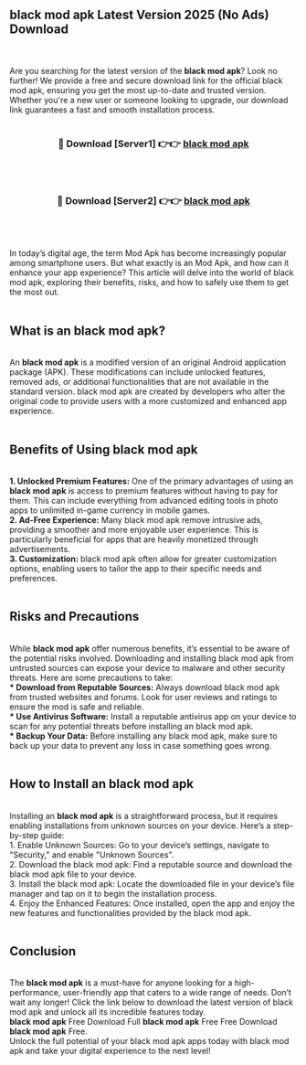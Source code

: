 ## black mod apk Latest Version 2025 (No Ads) Download
<br><br>
Are you searching for the latest version of the <strong>black mod apk</strong>? Look no further! We provide a free and secure download link for the official black mod apk, ensuring you get the most up-to-date and trusted version. Whether you're a new user or someone looking to upgrade, our download link guarantees a fast and smooth installation process.
<br>
<br>
<div align="center">
<h3>🔴 Download [Server1] 👉👉 <a href="https://modyolo.store/black_mod_apk">black mod apk</a></h3><br>
<br>
<h3>🔴 Download [Server2] 👉👉 <a href="https://modyolo.store/black_mod_apk">black mod apk</a></h3><br>
</div>
<br>
<br>
In today’s digital age, the term Mod Apk has become increasingly popular among smartphone users. But what exactly is an Mod Apk, and how can it enhance your app experience? This article will delve into the world of black mod apk, exploring their benefits, risks, and how to safely use them to get the most out.
<br>
<br>
<h2>What is an black mod apk?</h2>
<br>
An <strong>black mod apk</strong> is a modified version of an original Android application package (APK). These modifications can include unlocked features, removed ads, or additional functionalities that are not available in the standard version. black mod apk are created by developers who alter the original code to provide users with a more customized and enhanced app experience.
<br>
<br>
<h2>Benefits of Using black mod apk</h2>
<br>
<strong> 1. Unlocked Premium Features:</strong> One of the primary advantages of using an <strong>black mod apk</strong> is access to premium features without having to pay for them. This can include everything from advanced editing tools in photo apps to unlimited in-game currency in mobile games.
<br>
<strong> 2. Ad-Free Experience:</strong> Many black mod apk remove intrusive ads, providing a smoother and more enjoyable user experience. This is particularly beneficial for apps that are heavily monetized through advertisements.
<br>
<strong> 3. Customization:</strong> black mod apk often allow for greater customization options, enabling users to tailor the app to their specific needs and preferences.
<br>
<br>
<h2>Risks and Precautions</h2>
<br>
While <strong>black mod apk</strong> offer numerous benefits, it’s essential to be aware of the potential risks involved. Downloading and installing black mod apk from untrusted sources can expose your device to malware and other security threats. Here are some precautions to take:
<br>
<strong> * Download from Reputable Sources:</strong> Always download black mod apk from trusted websites and forums. Look for user reviews and ratings to ensure the mod is safe and reliable.
<br>
<strong> * Use Antivirus Software:</strong> Install a reputable antivirus app on your device to scan for any potential threats before installing an black mod apk.
<br>
<strong> * Backup Your Data:</strong> Before installing any black mod apk, make sure to back up your data to prevent any loss in case something goes wrong.
<br>
<br>
<h2>How to Install an black mod apk</h2>
<br>
Installing an <strong>black mod apk</strong> is a straightforward process, but it requires enabling installations from unknown sources on your device. Here’s a step-by-step guide:
<br>
 1. Enable Unknown Sources: Go to your device’s settings, navigate to "Security," and enable "Unknown Sources".
<br>
 2. Download the black mod apk: Find a reputable source and download the black mod apk file to your device.
<br>
 3. Install the black mod apk: Locate the downloaded file in your device’s file manager and tap on it to begin the installation process.
<br>
 4. Enjoy the Enhanced Features: Once installed, open the app and enjoy the new features and functionalities provided by the black mod apk.
<br>
<br>
<h2><strong>Conclusion</strong></h2>
<br>
The <strong>black mod apk</strong> is a must-have for anyone looking for a high-performance, user-friendly app that caters to a wide range of needs. Don’t wait any longer! Click the link below to download the latest version of black mod apk and unlock all its incredible features today.
<br>
<strong>black mod apk</strong> Free Download Full <strong>black mod apk</strong> Free Free Download <strong>black mod apk</strong> Free.
<br>
Unlock the full potential of your black mod apk apps today with black mod apk and take your digital experience to the next level!

